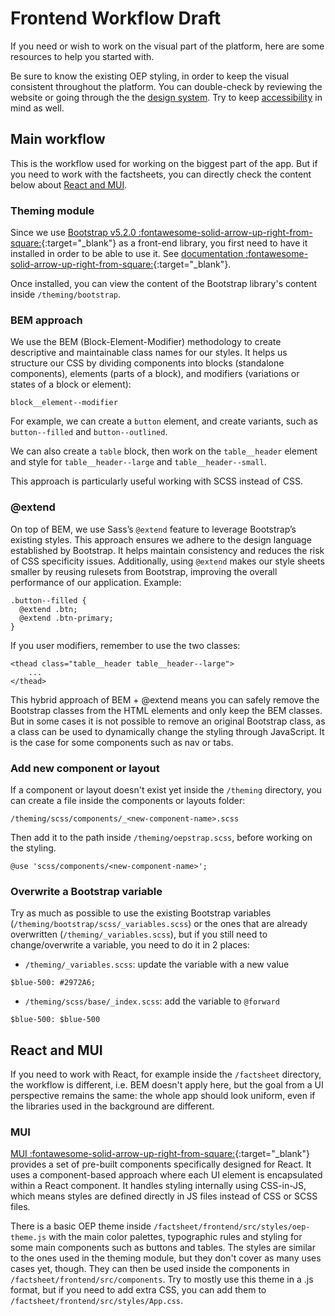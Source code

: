 <!--
SPDX-FileCopyrightText: 2025 Bryan Lancien <https://github.com/bmlancien> © Reiner Lemoine Institut

SPDX-License-Identifier: CC0-1.0
-->

# Frontend Workflow <span class="badge badge--warning">Draft</span>

If you need or wish to work on the visual part of the platform, here are some
resources to help you started with.

Be sure to know the existing OEP styling, in order to keep the visual consistent
throughout the platform. You can double-check by reviewing the website or going
through the the [design system](design-system.md). Try to keep
[accessibility](accessibility.md) in mind as well.

## Main workflow

This is the workflow used for working on the biggest part of the app. But if you
need to work with the factsheets, you can directly check the content below about
[React and MUI](#react-and-mui).

### Theming module

Since we use
[Bootstrap v5.2.0 :fontawesome-solid-arrow-up-right-from-square:](https://getbootstrap.com/docs/5.2/getting-started/introduction/){:target="\_blank"}
as a front-end library, you first need to have it installed in order to be able
to use it. See
[documentation :fontawesome-solid-arrow-up-right-from-square:](https://github.com/OpenEnergyPlatform/oeplatform/tree/develop/theming){:target="\_blank"}.

Once installed, you can view the content of the Bootstrap library's content
inside `/theming/bootstrap`.

### BEM approach

We use the BEM (Block-Element-Modifier) methodology to create descriptive and
maintainable class names for our styles. It helps us structure our CSS by
dividing components into blocks (standalone components), elements (parts of a
block), and modifiers (variations or states of a block or element):

`block__element--modifier`

For example, we can create a `button` element, and create variants, such as
`button--filled` and `button--outlined`.

We can also create a `table` block, then work on the `table__header` element and
style for `table__header--large` and `table__header--small`.

This approach is particularly useful working with SCSS instead of CSS.

### @extend

On top of BEM, we use Sass’s `@extend` feature to leverage Bootstrap’s existing
styles. This approach ensures we adhere to the design language established by
Bootstrap. It helps maintain consistency and reduces the risk of CSS specificity
issues. Additionally, using `@extend` makes our style sheets smaller by reusing
rulesets from Bootstrap, improving the overall performance of our application.
Example:

```
.button--filled {
  @extend .btn;
  @extend .btn-primary;
}
```

If you user modifiers, remember to use the two classes:

```
<thead class="table__header table__header--large">
    ...
</thead>
```

This hybrid approach of BEM + @extend means you can safely remove the Bootstrap
classes from the HTML elements and only keep the BEM classes. But in some cases
it is not possible to remove an original Bootstrap class, as a class can be used
to dynamically change the styling through JavaScript. It is the case for some
components such as nav or tabs.

### Add new component or layout

If a component or layout doesn't exist yet inside the `/theming` directory, you
can create a file inside the components or layouts folder:

```
/theming/scss/components/_<new-component-name>.scss
```

Then add it to the path inside `/theming/oepstrap.scss`, before working on the
styling.

```
@use 'scss/components/<new-component-name>';
```

### Overwrite a Bootstrap variable

Try as much as possible to use the existing Bootstrap variables
(`/theming/bootstrap/scss/_variables.scss`) or the ones that are already
overwritten (`/theming/_variables.scss`), but if you still need to
change/overwrite a variable, you need to do it in 2 places:

- `/theming/_variables.scss`: update the variable with a new value

```
$blue-500: #2972A6;
```

- `/theming/scss/base/_index.scss`: add the variable to `@forward`

```
$blue-500: $blue-500
```

## React and MUI

If you need to work with React, for example inside the `/factsheet` directory,
the workflow is different, i.e. BEM doesn't apply here, but the goal from a UI
perspective remains the same: the whole app should look uniform, even if the
libraries used in the background are different.

### MUI

[MUI :fontawesome-solid-arrow-up-right-from-square:](https://mui.com/material-ui/all-components/){:target="\_blank"}
provides a set of pre-built components specifically designed for React. It uses
a component-based approach where each UI element is encapsulated within a React
component. It handles styling internally using CSS-in-JS, which means styles are
defined directly in JS files instead of CSS or SCSS files.

There is a basic OEP theme inside `/factsheet/frontend/src/styles/oep-theme.js`
with the main color palettes, typographic rules and styling for some main
components such as buttons and tables. The styles are similar to the ones used
in the theming module, but they don't cover as many uses cases yet, though. They
can then be used inside the components in `/factsheet/frontend/src/components`.
Try to mostly use this theme in a .js format, but if you need to add extra CSS,
you can add them to `/factsheet/frontend/src/styles/App.css`.
